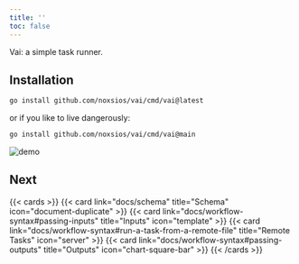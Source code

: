 ```yaml
---
title: ''
toc: false
---
```


Vai: a simple task runner.

## Installation

```sh
go install github.com/noxsios/vai/cmd/vai@latest
```

or if you like to live dangerously:

```sh
go install github.com/noxsios/vai/cmd/vai@main
```

![demo](https://github.com/Noxsios/vai/assets/50058333/850b79e5-4ebf-4b59-8e29-95102f50d759)

## Next

{{< cards >}}
  {{< card link="docs/schema" title="Schema" icon="document-duplicate" >}}
  {{< card link="docs/workflow-syntax#passing-inputs" title="Inputs" icon="template" >}}
  {{< card link="docs/workflow-syntax#run-a-task-from-a-remote-file" title="Remote Tasks" icon="server" >}}
  {{< card link="docs/workflow-syntax#passing-outputs" title="Outputs" icon="chart-square-bar" >}}
{{< /cards >}}
